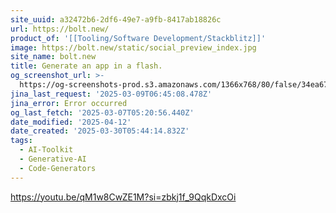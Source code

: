 ```yaml
---
site_uuid: a32472b6-2df6-49e7-a9fb-8417ab18826c
url: https://bolt.new/
product_of: '[[Tooling/Software Development/Stackblitz]]'
image: https://bolt.new/static/social_preview_index.jpg
site_name: bolt.new
title: Generate an app in a flash.
og_screenshot_url: >-
  https://og-screenshots-prod.s3.amazonaws.com/1366x768/80/false/34ea67d75a31b4177a5309780a91c19dcc8c5c5241694eeb5d046bd2625fba02.jpeg
jina_last_request: '2025-03-09T06:45:08.478Z'
jina_error: Error occurred
og_last_fetch: '2025-03-07T05:20:56.440Z'
date_modified: '2025-04-12'
date_created: '2025-03-30T05:44:14.832Z'
tags:
  - AI-Toolkit
  - Generative-AI
  - Code-Generators
---
```























































































































































































































































































































































































































































https://youtu.be/qM1w8CwZE1M?si=zbkj1f_9QqkDxcOi
